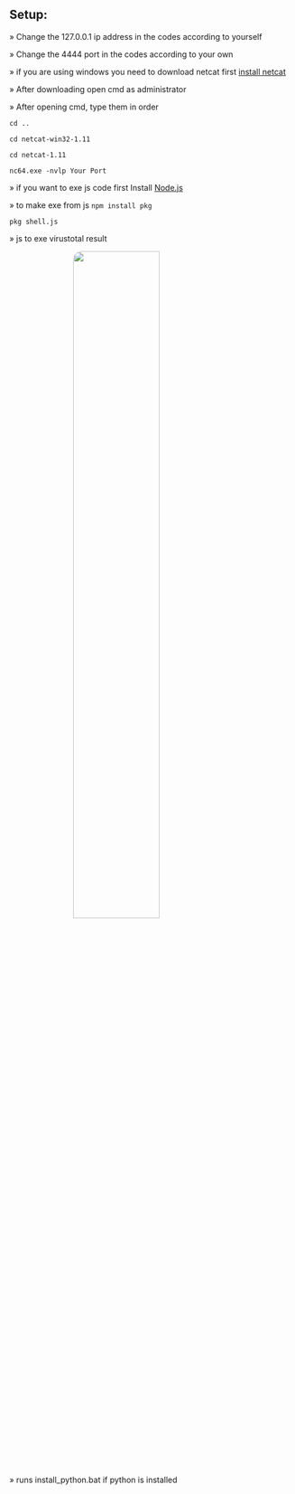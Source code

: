 ## Setup:
» Change the 127.0.0.1 ip address in the codes according to yourself

» Change the 4444 port in the codes according to your own

» if you are using windows you need to download netcat first
[install netcat](https://eternallybored.org/misc/netcat/netcat-win32-1.11.zip) 

» After downloading open cmd as administrator

» After opening cmd, type them in order 

`cd ..` 

`cd netcat-win32-1.11`

`cd netcat-1.11`

`nc64.exe -nvlp Your Port`

» if you want to exe js code first Install [Node.js](https://nodejs.org/en/download/) 

» to make exe from js 
`npm install pkg`

`pkg shell.js`


» js to exe virustotal result

<img style="border-radius: 15px; display: block; margin-left: auto; margin-right: auto; margin-bottom:20px;" width="55%" src="https://raw.githubusercontent.com/Ayhuuu/Reverse-Shell-Fud/main/img/js.png"></img>

» runs install_python.bat if python is installed
